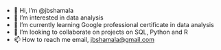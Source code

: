 - 👋 Hi, I’m @jbshamala
- 👀 I’m interested in data analysis
- 🌱 I’m currently learning Google professional certificate in data analysis
- 💞️ I’m looking to collaborate on projects on SQL, Python and R
- 📫 How to reach me email, jbshamala@gmail.com

<!---
jbshamala/jbshamala is a ✨ special ✨ repository because its `README.md` (this file) appears on your GitHub profile.
You can click the Preview link to take a look at your changes.
--->
